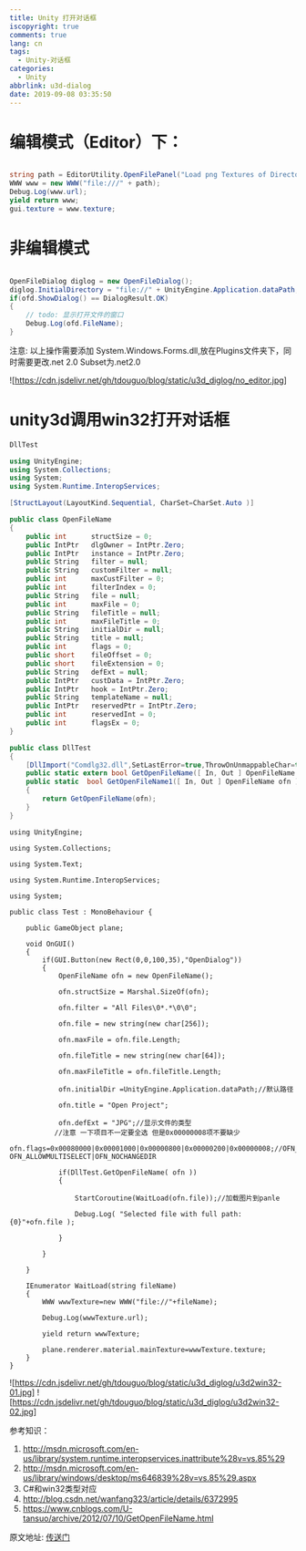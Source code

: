 ```yaml
---
title: Unity 打开对话框
iscopyright: true
comments: true
lang: cn
tags:
  - Unity-对话框
categories:
  - Unity
abbrlink: u3d-dialog
date: 2019-09-08 03:35:50
---
```



# 编辑模式（Editor）下：

``` csharp

string path = EditorUtility.OpenFilePanel("Load png Textures of Directory", "", "");
WWW www = new WWW("file:///" + path);
Debug.Log(www.url);
yield return www;
gui.texture = www.texture;

```


# 非编辑模式

``` csharp

OpenFileDialog diglog = new OpenFileDialog();
diglog.InitialDirectory = "file://" + UnityEngine.Application.dataPath;  //定义打开的默认文件夹位置//定义打开的默认文件夹位置
if(ofd.ShowDialog() == DialogResult.OK)
{
    // todo: 显示打开文件的窗口
    Debug.Log(ofd.FileName);
}

```

注意: 以上操作需要添加 System.Windows.Forms.dll,放在Plugins文件夹下，同时需要更改.net 2.0 Subset为.net2.0 

![https://cdn.jsdelivr.net/gh/tdouguo/blog/static/u3d_diglog/no_editor.jpg]



# unity3d调用win32打开对话框

``` csharp
DllTest

using UnityEngine;
using System.Collections;
using System;
using System.Runtime.InteropServices;

[StructLayout(LayoutKind.Sequential, CharSet=CharSet.Auto )]  

public class OpenFileName 
{
    public int      structSize = 0;
    public IntPtr   dlgOwner = IntPtr.Zero; 
    public IntPtr   instance = IntPtr.Zero;
    public String   filter = null;
    public String   customFilter = null;
    public int      maxCustFilter = 0;
    public int      filterIndex = 0;
    public String   file = null;
    public int      maxFile = 0;
    public String   fileTitle = null;
    public int      maxFileTitle = 0;
    public String   initialDir = null;
    public String   title = null;   
    public int      flags = 0; 
    public short    fileOffset = 0;
    public short    fileExtension = 0;
    public String   defExt = null; 
    public IntPtr   custData = IntPtr.Zero;  
    public IntPtr   hook = IntPtr.Zero;  
    public String   templateName = null; 
    public IntPtr   reservedPtr = IntPtr.Zero; 
    public int      reservedInt = 0;
    public int      flagsEx = 0;
}

public class DllTest
{
    [DllImport("Comdlg32.dll",SetLastError=true,ThrowOnUnmappableChar=true, CharSet = CharSet.Auto)]          
    public static extern bool GetOpenFileName([ In, Out ] OpenFileName ofn );   
    public static  bool GetOpenFileName1([ In, Out ] OpenFileName ofn )
    {
        return GetOpenFileName(ofn);
    }
}

```

``` charp
using UnityEngine;

using System.Collections;

using System.Text;

using System.Runtime.InteropServices;

using System;

public class Test : MonoBehaviour {

    public GameObject plane;

    void OnGUI()
    {
        if(GUI.Button(new Rect(0,0,100,35),"OpenDialog"))
        {
            OpenFileName ofn = new OpenFileName();

            ofn.structSize = Marshal.SizeOf(ofn);

            ofn.filter = "All Files\0*.*\0\0";

            ofn.file = new string(new char[256]);

            ofn.maxFile = ofn.file.Length;

            ofn.fileTitle = new string(new char[64]);

            ofn.maxFileTitle = ofn.fileTitle.Length;

            ofn.initialDir =UnityEngine.Application.dataPath;//默认路径

            ofn.title = "Open Project";

            ofn.defExt = "JPG";//显示文件的类型
           //注意 一下项目不一定要全选 但是0x00000008项不要缺少
            ofn.flags=0x00080000|0x00001000|0x00000800|0x00000200|0x00000008;//OFN_EXPLORER|OFN_FILEMUSTEXIST|OFN_PATHMUSTEXIST| OFN_ALLOWMULTISELECT|OFN_NOCHANGEDIR

            if(DllTest.GetOpenFileName( ofn ))
            {

                StartCoroutine(WaitLoad(ofn.file));//加载图片到panle

                Debug.Log( "Selected file with full path: {0}"+ofn.file );

            }

        }

    }

    IEnumerator WaitLoad(string fileName)
    {
        WWW wwwTexture=new WWW("file://"+fileName);

        Debug.Log(wwwTexture.url);

        yield return wwwTexture;

        plane.renderer.material.mainTexture=wwwTexture.texture;
    }
}

```
![https://cdn.jsdelivr.net/gh/tdouguo/blog/static/u3d_diglog/u3d2win32-01.jpg]
![https://cdn.jsdelivr.net/gh/tdouguo/blog/static/u3d_diglog/u3d2win32-02.jpg]


参考知识：

1. http://msdn.microsoft.com/en-us/library/system.runtime.interopservices.inattribute%28v=vs.85%29
2. http://msdn.microsoft.com/en-us/library/windows/desktop/ms646839%28v=vs.85%29.aspx
3. C#和win32类型对应
4. http://blog.csdn.net/wanfang323/article/details/6372995
5. https://www.cnblogs.com/U-tansuo/archive/2012/07/10/GetOpenFileName.html


原文地址: [传送门](https://www.cnblogs.com/U-tansuo/archive/2012/07/10/GetOpenFileName.html)